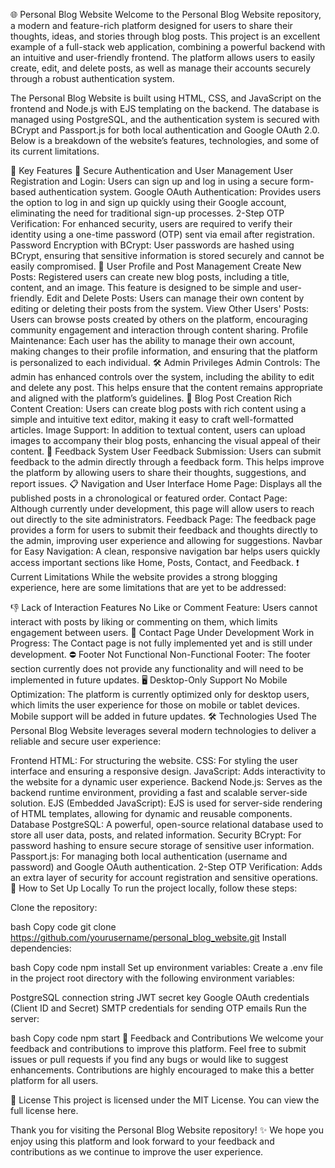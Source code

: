 🌐
Personal Blog Website
Welcome to the Personal Blog Website repository, a modern and feature-rich platform designed for users to share their thoughts, ideas, and stories through blog posts. This project is an excellent example of a full-stack web application, combining a powerful backend with an intuitive and user-friendly frontend. The platform allows users to easily create, edit, and delete posts, as well as manage their accounts securely through a robust authentication system.

The Personal Blog Website is built using HTML, CSS, and JavaScript on the frontend and Node.js with EJS templating on the backend. The database is managed using PostgreSQL, and the authentication system is secured with BCrypt and Passport.js for both local authentication and Google OAuth 2.0. Below is a breakdown of the website’s features, technologies, and some of its current limitations.

🚀 Key Features
🔐 Secure Authentication and User Management
User Registration and Login: Users can sign up and log in using a secure form-based authentication system.
Google OAuth Authentication: Provides users the option to log in and sign up quickly using their Google account, eliminating the need for traditional sign-up processes.
2-Step OTP Verification: For enhanced security, users are required to verify their identity using a one-time password (OTP) sent via email after registration.
Password Encryption with BCrypt: User passwords are hashed using BCrypt, ensuring that sensitive information is stored securely and cannot be easily compromised.
👤 User Profile and Post Management
Create New Posts: Registered users can create new blog posts, including a title, content, and an image. This feature is designed to be simple and user-friendly.
Edit and Delete Posts: Users can manage their own content by editing or deleting their posts from the system.
View Other Users' Posts: Users can browse posts created by others on the platform, encouraging community engagement and interaction through content sharing.
Profile Maintenance: Each user has the ability to manage their own account, making changes to their profile information, and ensuring that the platform is personalized to each individual.
🛠️ Admin Privileges
Admin Controls: The admin has enhanced controls over the system, including the ability to edit and delete any post. This helps ensure that the content remains appropriate and aligned with the platform’s guidelines.
📝 Blog Post Creation
Rich Content Creation: Users can create blog posts with rich content using a simple and intuitive text editor, making it easy to craft well-formatted articles.
Image Support: In addition to textual content, users can upload images to accompany their blog posts, enhancing the visual appeal of their content.
📨 Feedback System
User Feedback Submission: Users can submit feedback to the admin directly through a feedback form. This helps improve the platform by allowing users to share their thoughts, suggestions, and report issues.
📋 Navigation and User Interface
Home Page: Displays all the published posts in a chronological or featured order.
Contact Page: Although currently under development, this page will allow users to reach out directly to the site administrators.
Feedback Page: The feedback page provides a form for users to submit their feedback and thoughts directly to the admin, improving user experience and allowing for suggestions.
Navbar for Easy Navigation: A clean, responsive navigation bar helps users quickly access important sections like Home, Posts, Contact, and Feedback.
❗ Current Limitations
While the website provides a strong blogging experience, here are some limitations that are yet to be addressed:

👎 Lack of Interaction Features
No Like or Comment Feature: Users cannot interact with posts by liking or commenting on them, which limits engagement between users.
🚧 Contact Page Under Development
Work in Progress: The Contact page is not fully implemented yet and is still under development.
⛔ Footer Not Functional
Non-Functional Footer: The footer section currently does not provide any functionality and will need to be implemented in future updates.
🖥️ Desktop-Only Support
No Mobile Optimization: The platform is currently optimized only for desktop users, which limits the user experience for those on mobile or tablet devices. Mobile support will be added in future updates.
🛠️ Technologies Used
The Personal Blog Website leverages several modern technologies to deliver a reliable and secure user experience:

Frontend
HTML: For structuring the website.
CSS: For styling the user interface and ensuring a responsive design.
JavaScript: Adds interactivity to the website for a dynamic user experience.
Backend
Node.js: Serves as the backend runtime environment, providing a fast and scalable server-side solution.
EJS (Embedded JavaScript): EJS is used for server-side rendering of HTML templates, allowing for dynamic and reusable components.
Database
PostgreSQL: A powerful, open-source relational database used to store all user data, posts, and related information.
Security
BCrypt: For password hashing to ensure secure storage of sensitive user information.
Passport.js: For managing both local authentication (username and password) and Google OAuth authentication.
2-Step OTP Verification: Adds an extra layer of security for account registration and sensitive operations.
🔗 How to Set Up Locally
To run the project locally, follow these steps:

Clone the repository:

bash
Copy code
git clone https://github.com/yourusername/personal_blog_website.git
Install dependencies:

bash
Copy code
npm install
Set up environment variables: Create a .env file in the project root directory with the following environment variables:

PostgreSQL connection string
JWT secret key
Google OAuth credentials (Client ID and Secret)
SMTP credentials for sending OTP emails
Run the server:

bash
Copy code
npm start
📝 Feedback and Contributions
We welcome your feedback and contributions to improve this platform. Feel free to submit issues or pull requests if you find any bugs or would like to suggest enhancements. Contributions are highly encouraged to make this a better platform for all users.

📄 License
This project is licensed under the MIT License. You can view the full license here.

Thank you for visiting the Personal Blog Website repository! ✨ We hope you enjoy using this platform and look forward to your feedback and contributions as we continue to improve the user experience.


